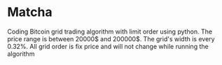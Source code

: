 # Matcha
Coding Bitcoin grid trading algorithm with limit order using python. The price range is between 20000$ and 200000$. The grid's width is every 0.32%. All grid order is fix price and will not change while running the algorithm
